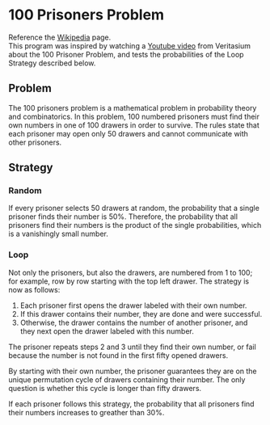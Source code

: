 # 100 Prisoners Problem
Reference the [Wikipedia](https://en.wikipedia.org/wiki/100_prisoners_problem) page.  
This program was inspired by watching a [Youtube video](https://www.youtube.com/watch?v=iSNsgj1OCLA) from Veritasium about the 100 Prisoner Problem, and tests the probabilities of the Loop Strategy described below. 

## Problem

The 100 prisoners problem is a mathematical problem in probability theory and combinatorics. In this problem, 100 numbered prisoners must find their own numbers in one of 100 drawers in order to survive. The rules state that each prisoner may open only 50 drawers and cannot communicate with other prisoners.  

## Strategy

### Random

If every prisoner selects 50 drawers at random, the probability that a single prisoner finds their number is 50%. Therefore, the probability that all prisoners find their numbers is the product of the single probabilities, which is a vanishingly small number.

### Loop

Not only the prisoners, but also the drawers, are numbered from 1 to 100; for example, row by row starting with the top left drawer. The strategy is now as follows:

1. Each prisoner first opens the drawer labeled with their own number.
2. If this drawer contains their number, they are done and were successful.
3. Otherwise, the drawer contains the number of another prisoner, and they next open the drawer labeled with this number. 

The prisoner repeats steps 2 and 3 until they find their own number, or fail because the number is not found in the first fifty opened drawers. 

By starting with their own number, the prisoner guarantees they are on the unique permutation cycle of drawers containing their number. The only question is whether this cycle is longer than fifty drawers.  

If each prisoner follows this strategy, the probability that all prisoners find their numbers increases to greather than 30%.

